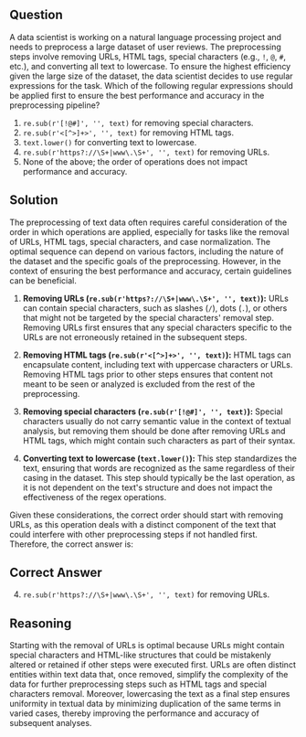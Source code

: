 ## Question
A data scientist is working on a natural language processing project and needs to preprocess a large dataset of user reviews. The preprocessing steps involve removing URLs, HTML tags, special characters (e.g., `!`, `@`, `#`, etc.), and converting all text to lowercase. To ensure the highest efficiency given the large size of the dataset, the data scientist decides to use regular expressions for the task. Which of the following regular expressions should be applied first to ensure the best performance and accuracy in the preprocessing pipeline?

1. `re.sub(r'[!@#]', '', text)` for removing special characters.
2. `re.sub(r'<[^>]+>', '', text)` for removing HTML tags.
3. `text.lower()` for converting text to lowercase.
4. `re.sub(r'https?://\S+|www\.\S+', '', text)` for removing URLs.
5. None of the above; the order of operations does not impact performance and accuracy.

## Solution
The preprocessing of text data often requires careful consideration of the order in which operations are applied, especially for tasks like the removal of URLs, HTML tags, special characters, and case normalization. The optimal sequence can depend on various factors, including the nature of the dataset and the specific goals of the preprocessing. However, in the context of ensuring the best performance and accuracy, certain guidelines can be beneficial.

1. **Removing URLs (`re.sub(r'https?://\S+|www\.\S+', '', text)`):** URLs can contain special characters, such as slashes (`/`), dots (`.`), or others that might not be targeted by the special characters' removal step. Removing URLs first ensures that any special characters specific to the URLs are not erroneously retained in the subsequent steps.

2. **Removing HTML tags (`re.sub(r'<[^>]+>', '', text)`):** HTML tags can encapsulate content, including text with uppercase characters or URLs. Removing HTML tags prior to other steps ensures that content not meant to be seen or analyzed is excluded from the rest of the preprocessing.

3. **Removing special characters (`re.sub(r'[!@#]', '', text)`):** Special characters usually do not carry semantic value in the context of textual analysis, but removing them should be done after removing URLs and HTML tags, which might contain such characters as part of their syntax.

4. **Converting text to lowercase (`text.lower()`):** This step standardizes the text, ensuring that words are recognized as the same regardless of their casing in the dataset. This step should typically be the last operation, as it is not dependent on the text's structure and does not impact the effectiveness of the regex operations.

Given these considerations, the correct order should start with removing URLs, as this operation deals with a distinct component of the text that could interfere with other preprocessing steps if not handled first. Therefore, the correct answer is:

## Correct Answer
4. `re.sub(r'https?://\S+|www\.\S+', '', text)` for removing URLs.

## Reasoning
Starting with the removal of URLs is optimal because URLs might contain special characters and HTML-like structures that could be mistakenly altered or retained if other steps were executed first. URLs are often distinct entities within text data that, once removed, simplify the complexity of the data for further preprocessing steps such as HTML tags and special characters removal. Moreover, lowercasing the text as a final step ensures uniformity in textual data by minimizing duplication of the same terms in varied cases, thereby improving the performance and accuracy of subsequent analyses.